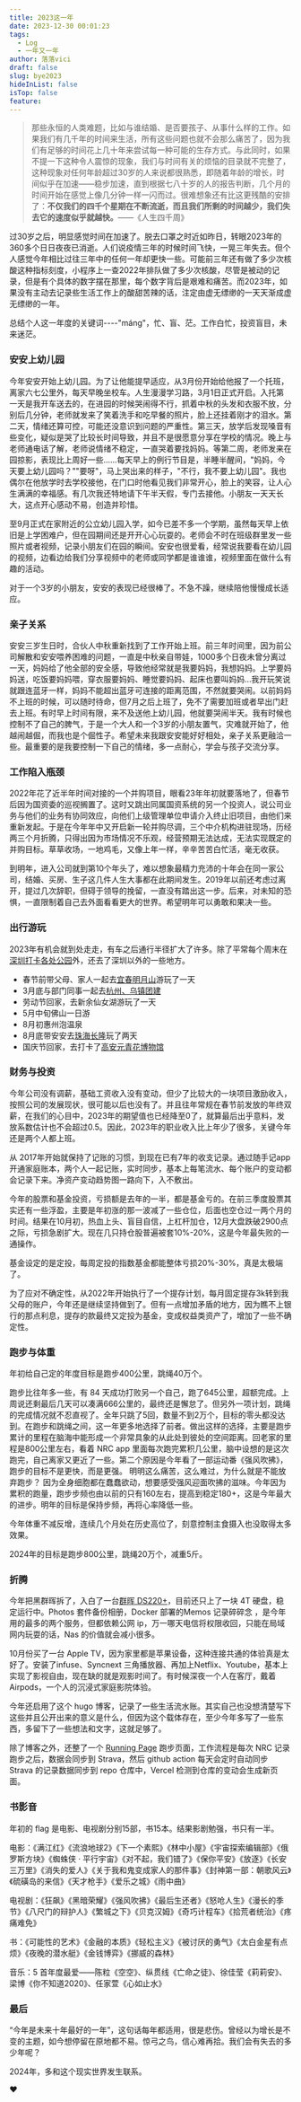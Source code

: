 ```yaml
---
title: 2023这一年
date: 2023-12-30 00:01:23
tags:
  - Log
  - 一年又一年
author: 落落vici
draft: false
slug: bye2023
hideInList: false
isTop: false
feature:
---
```

> 那些永恒的人类难题，比如与谁结婚、是否要孩子、从事什么样的工作。如果我们有几千年的时间来生活，所有这些问题也就不会那么痛苦了，因为我们有足够的时间花上几十年来尝试每一种可能的生存方式。与此同时，如果不提一下这种令人震惊的现象，我们与时间有关的烦恼的目录就不完整了，这种现象对任何年龄超过30岁的人来说都很熟悉，即随着年龄的增长，时间似乎在加速——稳步加速，直到根据七八十岁的人的报告判断，几个月的时间开始在感觉上像几分钟一样一闪而过。很难想象还有比这更残酷的安排了：**不仅我们的四千个星期在不断流逝，而且我们所剩的时间越少，我们失去它的速度似乎就越快。**——《人生四千周》

过30岁之后，明显感觉时间在加速了。脱去口罩之时近如昨日，转眼2023年的360多个日日夜夜已消逝。人们说疫情三年的时候时间飞快，一晃三年失去。但个人感觉今年相比过往三年中的任何一年却更快一些。可能前三年还有做了多少次核酸这种指标刻度，小程序上一查2022年排队做了多少次核酸，尽管是被动的记录，但是有个具体的数字摆在那里，每个数字背后是艰难和痛苦。而2023年，如果没有主动去记录些生活工作上的酸甜苦辣的话，注定由虚无缥缈的一天天渐成虚无缥缈的一年。

总结个人这一年度的关键词----"máng"，忙、盲、茫。工作白忙，投资盲目，未来迷茫。

### 安安上幼儿园

今年安安开始上幼儿园。为了让他能提早适应，从3月份开始给他报了一个托班，离家六七公里外，每天早晚坐校车。人生漫漫学习路，3月1日正式开启。入托第一天是我开车送去的，在进园的时候哭闹得不行，抓着中秋的头发和衣服不放，分别后几分钟，老师就发来了笑着洗手和吃早餐的照片，脸上还挂着刚才的泪水。第二天，情绪还算可控，可能还没意识到问题的严重性。第三天，放学后发现嗓音有些变化，疑似是哭了比较长时间导致，并且不是很愿意分享在学校的情况。晚上与老师通电话了解，老师说情绪不稳定，一直哭着要找妈妈。等第二周，老师发来在园掠影，表现比上周好一些……每天早上的例行节目是，半睡半醒间，"妈妈，今天要上幼儿园吗？""要呀"，马上哭出来的样子，"不行，我不要上幼儿园"。我也偶尔在他放学时去学校接他，在门口时他看见我们非常开心，脸上的笑容，让人心生满满的幸福感。有几次我还特地请下午半天假，专门去接他。小朋友一天天长大，这点开心感动不易，创造并珍惜。

至9月正式在家附近的公立幼儿园入学，如今已差不多一个学期，虽然每天早上依旧是上学困难户，但在园期间还是开开心心玩耍的。老师会不时在班级群里发一些照片或者视频，记录小朋友们在园的瞬间。安安也很爱看，经常说我要看在幼儿园的视频，边看边给我们分享视频中的老师或同学都是谁谁谁，视频里面在做什么有趣的活动。

对于一个3岁的小朋友，安安的表现已经很棒了。不急不躁，继续陪他慢慢成长适应。

### 亲子关系

安安三岁生日时，合伙人中秋重新找到了工作开始上班。前三年时间里，因为前公司解散和安安喂养困难的问题，一直是中秋亲自带娃，1000多个日夜未曾分离过一天，妈妈给了他全部的安全感，导致他经常就是我要妈妈，我想妈妈。上学要妈妈送，吃饭要妈妈喂，穿衣服要妈妈、睡觉要妈妈、起床也要叫妈妈…我开玩笑说就跟连蓝牙一样，妈妈不能超出蓝牙可连接的距离范围，不然就要哭闹。以前妈妈不上班的时候，可以随时待命，但7月之后上班了，免不了需要加班或者早出门赶去上班。有时早上时间有限，来不及送他上幼儿园，他就要哭闹半天。我有时候也控制不了自己的脾气，于是一个大人和一个3岁的小朋友置气，灾难就开始了，他越闹越倔，而我也是个倔性子。希望未来我跟安安能好好相处，亲子关系更融洽一些。最重要的是我要控制一下自己的情绪，多一点耐心，学会与孩子交流分享。

### 工作陷入瓶颈

2022年花了近半年时间对接的一个并购项目，眼看23年年初就要落地了，但春节后因为国资委的巡视搁置了。这时又跳出同属国资系统的另一个投资人，说公司业务与他们的业务有协同效应，向他们上级管理单位申请介入终止旧项目，由他们来重新发起。于是在今年年中又开启新一轮并购尽调，三个中介机构进驻现场，历经两三个月折腾，只得出因为市场情况不乐观，经营预期无法达成，无法实现既定的并购目标。草草收场，一地鸡毛，又像上年一样，辛辛苦苦白忙活，毫无收获。

到明年，进入公司就到第10个年头了，难以想象最精力充沛的十年会在同一家公司，结婚、买房、生子这几件人生大事都在此期间发生。2019年以前还考虑过离开，提过几次辞职，但碍于领导的挽留，一直没有踏出这一步。后来，对未知的恐惧，一直限制着自己去外面看看更大的世界。希望明年可以勇敢和果决一些。

### 出行游玩

2023年有机会就到处走走，有车之后通行半径扩大了许多。除了平常每个周末在[深圳打卡各处公园](https://www.hux.ink/posts/tothepark/)外，还去了深圳以外的一些地方。
- 春节前带父母、家人一起去[宜春明月山](https://www.hux.ink/posts/mingyueshan/)游玩了一天
- 3月底与部门同事一起去[杭州、乌镇团建](https://www.hux.ink/posts/hangzhouwuzhen/)
- 劳动节回家，去新余仙女湖游玩了一天
- 5月中旬佛山一日游
- 8月初惠州泡温泉
- 8月底带安安去[珠海长隆](https://www.hux.ink/posts/zhuhaichanglong/)玩了两天
- 国庆节回家，去打卡了[高安元青花博物馆](https://www.hux.ink/posts/tenyears/)

### 财务与投资

今年公司没有调薪，基础工资收入没有变动，但少了比较大的一块项目激励收入，按照公司的发展现状，很可能以后也没有了。并且往年常规在春节前发放的年终双薪，在我们的心目中，2023年的期望值也已经降至0了，就算最后出乎意料，发放系数估计也不会超过0.5。因此，2023年的职业收入比上年少了很多，关键今年还是两个人都上班。

从 2017年开始就保持了记账的习惯，到现在已有7年的收支记录。通过随手记app开通家庭账本，两个人一起记账，实时同步，基本上每笔流水、每个账户的变动都会记录下来。净资产变动趋势图一路向下，入不敷出。

今年的股票和基金投资，亏损额是去年的一半，都是基金亏的。在前三季度股票其实还有一些浮盈，主要是年初涨的那一波减了一些仓位，后面也空仓过一两个月的时间。结果在10月初，热血上头、盲目自信，上杠杆加仓，12月大盘跌破2900点之际，亏损急剧扩大。现在几只持仓股普遍被套10%-20%，这是今年最失败的一通操作。

基金设定的是定投，每周定投的指数基金都能整体亏损20%-30%，真是太极端了。

为了应对不确定性，从2022年开始执行了一个提存计划，每月固定提存3k转到我父母的账户，今年还是继续坚持做到了。但有一点增加矛盾的地方，因为瞧不上银行的那点利息，提存的款最终又定投为基金，变成权益类资产了，增加了一些不确定性。

### 跑步与体重

年初给自己定的年度目标是跑步400公里，跳绳40万个。

跑步比往年多一些，有 84 天成功打败另一个自己，跑了645公里，超额完成。上周说还剩最后几天可以凑满666公里的，最终还是懈怠了。但另外一项计划，跳绳的完成情况就不忍直视了。全年只跳了5回，数量不到2万个，目标的零头都没达到。在跑步和跳绳之间，这一年更多地选择了前者。做出这样的选择，主要是跑步累计的里程在脑海中能形成一个非常具象的从此处到彼处的空间距离。回老家的里程是800公里左右，看着 NRC app 里面每次跑完累积几公里，脑中设想的是这次跑完，自己离家又更近了一些。第二个原因是今年看了一部运动番《强风吹拂》，跑步的目标不是更快，而是更强。 明明这么痛苦，这么难过，为什么就是不能放弃跑步？ 因为全身细胞都在蠢蠢欲动，想要感受强风迎面吹拂的滋味。今年因为累积的跑量，跑步步频也由以前的只有160左右，提高到稳定180+，这是今年最大的进步。明年的目标是保持步频，再将心率降低一些。

今年体重不减反增，连续几个月处在历史高位了，刻意控制主食摄入也没取得太多效果。

2024年的目标是跑步800公里，跳绳20万个，减重5斤。

### 折腾

今年把黑群晖拆了，入白了一台[群晖 DS220+](https://www.hux.ink/posts/synologynas/)，目前还只上了一块 4T 硬盘，稳定运行中。Photos 套件备份相册，Docker 部署的Memos 记录碎碎念 ，是今年用的最多的两个服务，但都依赖公网 ip，万一哪天电信将权限收回，只能在局域网内玩耍的话，Nas 的价值就会减小很多。

10月份买了一台 Apple TV，因为家里都是苹果设备，这种连接共通的体验真是太好了。安装了infuse、Syncnext 三角播放器、再加上Netflix、Youtube，基本上实现了影视自由，现在缺的就是观影时间了。有时候深夜一个人在客厅，戴着 Airpods，一个人的沉浸式家庭影院体验。

今年还启用了这个 hugo 博客，记录了一些生活流水账。其实自己也没想清楚写下这些并且公开出来的意义是什么，但因为这个载体存在，至少今年多写了一些东西，多留下了一些想法和文字，这就足够了。

除了博客之外，还整了一个 [Running Page](https://run.hux.ink/) 跑步页面，工作流程是每次 NRC 记录跑步之后，数据会同步到 Strava，然后 github action 每天会定时自动同步 Strava 的记录数据同步到 repo 仓库中，Vercel 检测到仓库的变动会生成新页面。

### 书影音

年初的 flag 是电影、电视剧分别15部，书15本。结果影剧勉强，书只有一半。

电影：《满江红》《流浪地球2》《下一个素熙》《林中小屋》《宇宙探索编辑部》《俄罗斯方块》《蜘蛛侠 · 平行宇宙》《对不起，我们错了》《保你平安》《放逐》《长安三万里》《消失的爱人》《关于我和鬼变成家人的那件事》《封神第一部：朝歌风云》《硫磺岛的来信》《天才枪手》《爱乐之城》《雨中曲》

电视剧：《狂飙》《黑暗荣耀》《强风吹拂》《最后生还者》《怒呛人生》《漫长的季节》《八尺门的辩护人》《繁城之下》《贝克汉姆》《奇巧计程车》《拾荒者统治》《疼痛难免》

书：《可能性的艺术》《金融的本质》《轻松主义》《被讨厌的勇气》《太白金星有点烦》《夜晚的潜水艇》《金钱博弈》《挪威的森林》

音乐：5 首年度最爱——陈粒《空空》、纵贯线《亡命之徒》、徐佳莹《莉莉安》、梁博《你不知道2020》、任家萱《心如止水》

### 最后

“今年是未来十年最好的一年”，这句话每年都适用，很是悲伤。曾经以为增长是不变的主题，如今想停留在原地都不易。惊弓之鸟，信心难再拾。我们会有失去的多少年呢？

2024年，多和这个现实世界发生联系。

❤